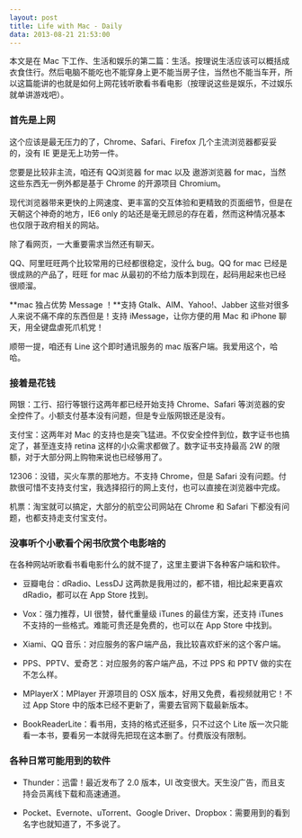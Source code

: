 ```yaml
---
layout: post
title: Life with Mac - Daily
data: 2013-08-21 21:53:00
---
```


本文是在 Mac 下工作、生活和娱乐的第二篇：生活。按理说生活应该可以概括成衣食住行。然后电脑不能吃也不能穿身上更不能当房子住，当然也不能当车开，所以这篇能讲的也就是如何上网花钱听歌看书看电影（按理说这些是娱乐，不过娱乐就单讲游戏吧）。

### 首先是上网

这个应该是最无压力的了，Chrome、Safari、Firefox 几个主流浏览器都妥妥的，没有 IE 更是无上功劳一件。

您要是比较非主流，咱还有 QQ浏览器 for mac 以及 遨游浏览器 for mac，当然这些东西无一例外都是基于 Chrome 的开源项目 Chromium。

现代浏览器带来更快的上网速度、更丰富的交互体验和更精致的页面细节，但是在天朝这个神奇的地方，IE6 only 的站还是毫无顾忌的存在着，然而这种情况基本也仅限于政府相关的网站。

除了看网页，一大重要需求当然还有聊天。

QQ、阿里旺旺两个比较常用的已经都很稳定，没什么 bug。QQ for mac 已经是很成熟的产品了，旺旺 for mac 从最初的不给力版本到现在，起码用起来也已经很顺溜。

**mac 独占优势 Message ！**支持 Gtalk、AIM、Yahoo!、Jabber 这些对很多人来说不痛不痒的东西但是！支持 iMessage，让你方便的用 Mac 和 iPhone 聊天，用全键盘虐死爪机党！

顺带一提，咱还有 Line 这个即时通讯服务的 mac 版客户端。我爱用这个，哈哈。

### 接着是花钱

网银：工行、招行等银行这两年都已经开始支持 Chrome、Safari 等浏览器的安全控件了。小额支付基本没有问题，但是专业版网银还是没有。

支付宝：这两年对 Mac 的支持也是突飞猛进。不仅安全控件到位，数字证书也搞定了，甚至连支持 retina 这样的小众需求都做了。数字证书支持最高 2W 的限额，对于大部分网上购物来说也已经够用了。

12306：没错，买火车票的那地方。不支持 Chrome，但是 Safari 没有问题。付款很可惜不支持支付宝，我选择招行的网上支付，也可以直接在浏览器中完成。

机票：淘宝就可以搞定，大部分的航空公司网站在 Chrome 和 Safari 下都没有问题，也都支持走支付宝支付。

### 没事听个小歌看个闲书欣赏个电影啥的

在各种网站听歌看书看电影什么的就不提了，这里主要讲下各种客户端和软件。

- 豆瓣电台：dRadio、LessDJ 这两款是我用过的，都不错，相比起来更喜欢 dRadio，都可以在 App Store 找到。

- Vox：强力推荐，UI 很赞，替代重量级 iTunes 的最佳方案，还支持 iTunes 不支持的一些格式。难能可贵还是免费的，也可以在 App Store 中找到。

- Xiami、QQ 音乐：对应服务的客户端产品，我比较喜欢虾米的这个客户端。

- PPS、PPTV、爱奇艺：对应服务的客户端产品，不过 PPS 和 PPTV 做的实在不怎么样。

- MPlayerX：MPlayer 开源项目的 OSX 版本，好用又免费，看视频就用它！不过 App Store 中的版本已经不更新了，需要去官网下载最新版本。

- BookReaderLite：看书用，支持的格式还挺多，只不过这个 Lite 版一次只能看一本书，要看另一本就得先把现在这本删了。付费版没有限制。

### 各种日常可能用到的软件

- Thunder：迅雷！最近发布了 2.0 版本，UI 改变很大。天生没广告，而且支持会员离线下载和高速通道。

- Pocket、Evernote、uTorrent、Google Driver、Dropbox：需要用到的看到名字也就知道了，不多说了。
